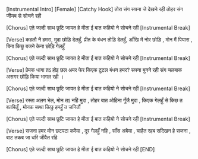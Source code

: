 [Instrumental Intro]
[Female]
[Catchy Hook]
तोरा संग सपना जे  देखने रही
तोहर संग जीयब से  सोचने रही

[Chorus] 
एते जल्दी साथ छूटि जायत हे मीता
ई बात कहियो ने  सोचने रही
[Instrumental Break]

[Verse] 
कहलौ नै हमरा, मुदा छोड़ि देलहुँ,
प्रीत के बंधन  तोड़ि देलहुँ,
आँखि में नोर छोड़ि , मोन मैं पियास ,
बिना किछु बजने केना छोड़ि गेलहुँ 

[Chorus] 
एते जल्दी साथ छूटि जायत हे मीता
ई बात कहियो ने  सोचने रही
[Instrumental Break]

[Verse] 
प्रेमक धागा  तऽ  होइ  छल अमर 
फेर किएक टूटल बंधन हमर?
सपना बुनने रही संग चलबाक
असगर छोड़ि किया भागल रही  ।

[Chorus] 
एते जल्दी साथ छूटि जायत हे मीता
ई बात कहियो ने  सोचने रही
[Instrumental Break]

[Verse] 
रस्ता अलग भेल, मोन तऽ नहिं मुदा ,
तोहर बात ओहिना गूँजै मुदा ,
किएक गेलहुँ से  किछ त बतबितूँ  ,
मोनक ब्यथा किछु हमहुँ त जनितौं  

[Chorus] 
एते जल्दी साथ छूटि जायत हे मीता
ई बात कहियो ने  सोचने रही
[Instrumental Break]


[Verse] 
सजना हमर  मोन छटपटा  करैया ,
दूर गेलहुँ नहि  , साँस  अबैया ,
चाहैत रहब सदिखन हे सजना ,
बाट तकब जा धरि जीवैत रहि 

[Chorus] 
एते जल्दी साथ छूटि जायत हे मीता
ई बात कहियो ने  सोचने रही
[END]















